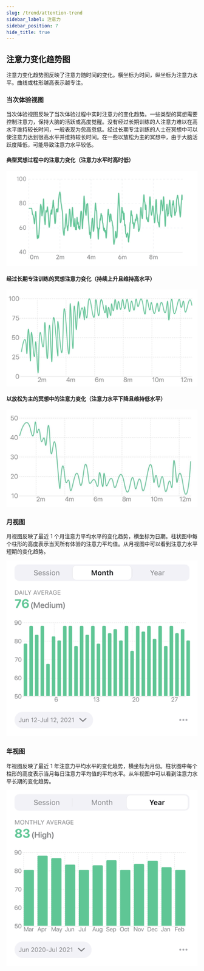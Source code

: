 ```yaml
---
slug: /trend/attention-trend
sidebar_label: 注意力
sidebar_position: 7
hide_title: true
---
```


## 注意力变化趋势图

注意力变化趋势图反映了注意力随时间的变化。横坐标为时间，纵坐标为注意力水平。曲线或柱形越高表示越专注。

### 当次体验视图

当次体验视图反映了当次体验过程中实时注意力的变化趋势。一些类型的冥想需要控制注意力，保持大脑的活跃或高度觉醒。没有经过长期训练的人注意力难以在高水平维持较长时间，一般表现为忽高忽低。经过长期专注训练的人士在冥想中可以使注意力达到很高水平并维持较长时间。在一些以放松为主的冥想中，由于大脑活跃度降低，可能导致注意力水平较低。


#### 典型冥想过程中的注意力变化（注意力水平时高时低）
![典型冥想过程中的注意力变化（注意力水平时高时低）](Image3/23.PNG)

#### 经过长期专注训练的冥想注意力变化（持续上升且维持高水平）
![经过长期专注训练的冥想注意力变化（持续上升且维持高水平）](Image3/24.PNG)

#### 以放松为主的冥想中的注意力变化（注意力水平下降且维持低水平）
![以放松为主的冥想中的注意力变化（注意力水平下降且维持低水平）](Image3/25.PNG)


### 月视图

月视图反映了最近 1 个月注意力平均水平的变化趋势，横坐标为日期。柱状图中每个柱形的高度表示当天所有体验的注意力平均值。从月视图中可以看到注意力水平短期的变化趋势。

![图](Image3/Attention-m.png)


### 年视图

年视图反映了最近 1 年注意力平均水平的变化趋势，横坐标为月份。柱状图中每个柱形的高度表示当月每日注意力平均值的平均水平。从年视图中可以看到注意力水平长期的变化趋势。

![图](Image3/Attention-y.png)


